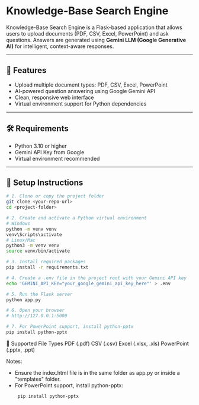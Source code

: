 # Knowledge-Base Search Engine

Knowledge-Base Search Engine is a Flask-based application that allows users to upload documents (PDF, CSV, Excel, PowerPoint) and ask questions. Answers are generated using **Gemini LLM (Google Generative AI)** for intelligent, context-aware responses.

---

## 📸 Features

- Upload multiple document types: PDF, CSV, Excel, PowerPoint  
- AI-powered question answering using Google Gemini API  
- Clean, responsive web interface  
- Virtual environment support for Python dependencies  

---

## 🛠️ Requirements

- Python 3.10 or higher  
- Gemini API Key from Google  
- Virtual environment recommended  

---

## 🚀 Setup Instructions

```bash
# 1. Clone or copy the project folder
git clone <your-repo-url>
cd <project-folder>

# 2. Create and activate a Python virtual environment
# Windows
python -m venv venv
venv\Scripts\activate
# Linux/Mac
python3 -m venv venv
source venv/bin/activate

# 3. Install required packages
pip install -r requirements.txt

# 4. Create a .env file in the project root with your Gemini API key
echo 'GEMINI_API_KEY="your_google_gemini_api_key_here"' > .env

# 5. Run the Flask server
python app.py

# 6. Open your browser
# http://127.0.0.1:5000

# 7. For PowerPoint support, install python-pptx
pip install python-pptx
```
📂 Supported File Types
PDF (.pdf)
CSV (.csv)
Excel (.xlsx, .xls)
PowerPoint (.pptx, .ppt)

Notes:
- Ensure the index.html file is in the same folder as app.py or inside a "templates" folder.
- For PowerPoint support, install python-pptx:
  ```bash
   pip install python-pptx
  ```
